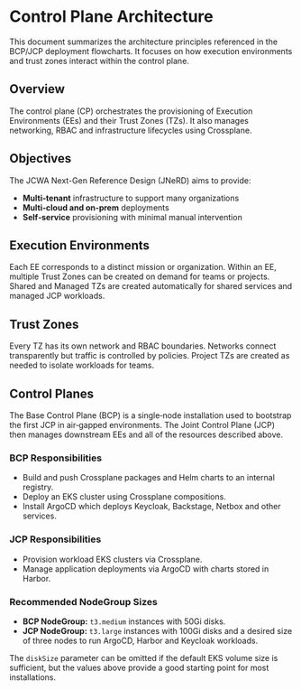 # Control Plane Architecture

This document summarizes the architecture principles referenced in the BCP/JCP deployment flowcharts. It focuses on how execution environments and trust zones interact within the control plane.

## Overview
The control plane (CP) orchestrates the provisioning of Execution Environments (EEs) and their Trust Zones (TZs). It also manages networking, RBAC and infrastructure lifecycles using Crossplane.

## Objectives
The JCWA Next-Gen Reference Design (JNeRD) aims to provide:

- **Multi‑tenant** infrastructure to support many organizations
- **Multi‑cloud and on‑prem** deployments
- **Self‑service** provisioning with minimal manual intervention

## Execution Environments
Each EE corresponds to a distinct mission or organization. Within an EE, multiple Trust Zones can be created on demand for teams or projects. Shared and Managed TZs are created automatically for shared services and managed JCP workloads.

## Trust Zones
Every TZ has its own network and RBAC boundaries. Networks connect transparently but traffic is controlled by policies. Project TZs are created as needed to isolate workloads for teams.

## Control Planes
The Base Control Plane (BCP) is a single‑node installation used to bootstrap the first JCP in air‑gapped environments. The Joint Control Plane (JCP) then manages downstream EEs and all of the resources described above.

### BCP Responsibilities
- Build and push Crossplane packages and Helm charts to an internal registry.
- Deploy an EKS cluster using Crossplane compositions.
- Install ArgoCD which deploys Keycloak, Backstage, Netbox and other services.

### JCP Responsibilities
- Provision workload EKS clusters via Crossplane.
- Manage application deployments via ArgoCD with charts stored in Harbor.

### Recommended NodeGroup Sizes

- **BCP NodeGroup:** `t3.medium` instances with 50Gi disks.
- **JCP NodeGroup:** `t3.large` instances with 100Gi disks and a desired size of three nodes to run ArgoCD, Harbor and Keycloak workloads.

The `diskSize` parameter can be omitted if the default EKS volume size is
sufficient, but the values above provide a good starting point for most
installations.

